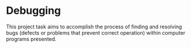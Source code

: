 # Debugging
This project task aims to accomplish the process of finding and resolving bugs (defects or problems that prevent correct operation) within computer programs presented.
